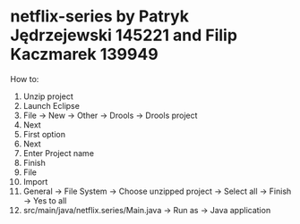 # netflix-series by Patryk Jędrzejewski 145221 and Filip Kaczmarek 139949

How to:
1. Unzip project
2. Launch Eclipse
3. File -> New -> Other -> Drools -> Drools project
4. Next
5. First option
6. Next
7. Enter Project name
8. Finish
9. File 
10. Import
11. General -> File System -> Choose unzipped project -> Select all -> Finish -> Yes to all
12. src/main/java/netflix.series/Main.java -> Run as -> Java application
